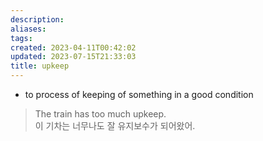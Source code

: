 ```yaml
---
description:
aliases: 
tags: 
created: 2023-04-11T00:42:02
updated: 2023-07-15T21:33:03
title: upkeep
---
```

- to process of keeping of something in a good condition

> The train has too much upkeep.  
> 이 기차는 너무나도 잘 유지보수가 되어왔어.
